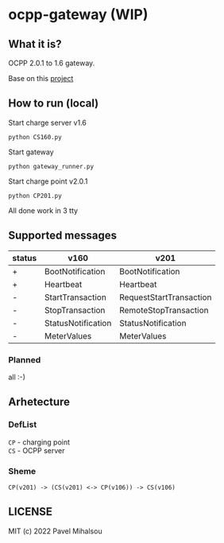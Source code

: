 # ocpp-gateway (WIP)

## What it is? 

OCPP 2.0.1 to 1.6 gateway.

Base on this [project](https://github.com/mobilityhouse/ocpp)

## How to run (local)

Start charge server v1.6 
```
python CS160.py
```   
Start gateway 
```
python gateway_runner.py
```  
Start charge point v2.0.1 
```
python CP201.py
```  

All done work in 3 tty

## Supported messages
| status |    v160       | v201|
|---|--------------------|-------------------------|
| + | BootNotification   | BootNotification        | 
| + | Heartbeat          | Heartbeat               |
| - | StartTransaction   | RequestStartTransaction |
| - | StopTransaction    | RemoteStopTransaction   |
| - | StatusNotification | StatusNotification      |
| - | MeterValues        | MeterValues             |

### Planned

all :-)

## Arhetecture

### DefList 

`CP` - charging point  
`CS` - OCPP server

### Sheme

```
CP(v201) -> (CS(v201) <-> CP(v106)) -> CS(v106)
```

## LICENSE

MIT (c) 2022 Pavel Mihalsou